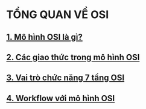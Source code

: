 # TỔNG QUAN VỀ OSI 
## [1. Mô hình OSI là gì?](https://github.com/nxbao/Thuc-tap-2023/blob/main/BaoNX/OSI/Docs/TimhieuveOSI.md#1-m%C3%B4-h%C3%ACnh-osi-l%C3%A0-g%C3%AC-)  
## [2. Các giao thức trong mô hình OSI](https://github.com/nxbao/Thuc-tap-2023/blob/main/BaoNX/OSI/Docs/TimhieuveOSI.md#2-c%C3%A1c-giao-th%E1%BB%A9c-trong-m%C3%B4-h%C3%ACnh-osi)  
## [3. Vai trò chức năng 7 tầng OSI](https://github.com/nxbao/Thuc-tap-2023/blob/main/BaoNX/OSI/Docs/TimhieuveOSI.md#3-vai-tr%C3%B2-ch%E1%BB%A9c-n%C4%83ng-c%E1%BB%A7a-7-t%E1%BA%A7ng-osi)  
## [4. Workflow với mô hình OSI](https://github.com/nxbao/Thuc-tap-2023/blob/main/BaoNX/OSI/Docs/TimhieuveOSI.md#4-workflow-v%E1%BB%9Bi-m%C3%B4-h%C3%ACnh-osi)